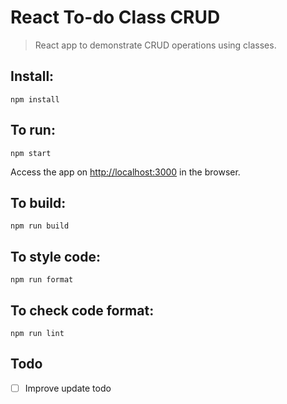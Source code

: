 # React To-do Class CRUD

> React app to demonstrate CRUD operations using classes.

## Install:

```
npm install
```

## To run:

```
npm start
```

Access the app on [http://localhost:3000](http://localhost:3000) in the browser.

## To build:

```
npm run build
```

## To style code:

```
npm run format
```

## To check code format:

```
npm run lint
```

## Todo

- [ ] Improve update todo
